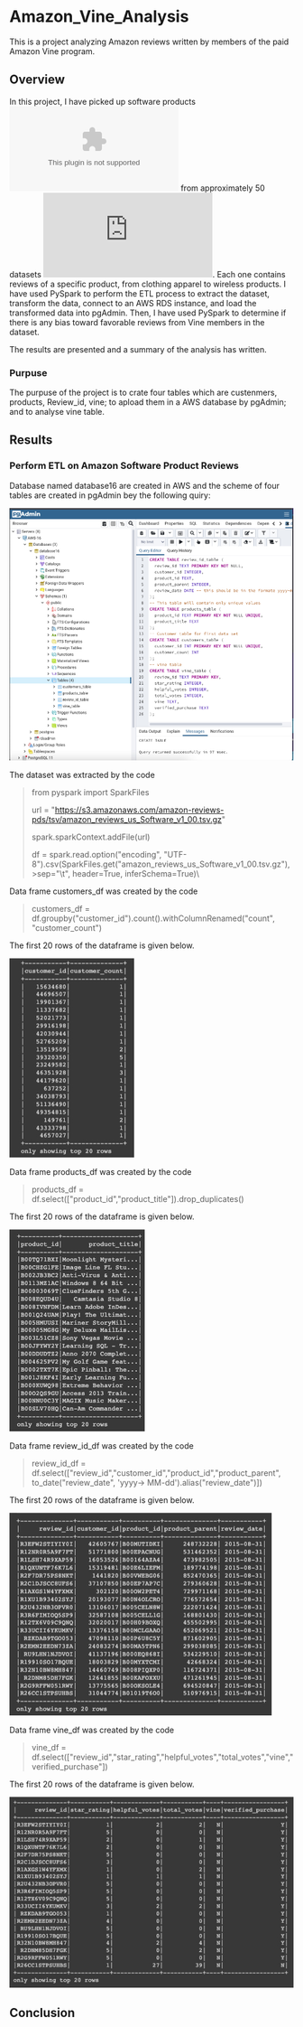 # Amazon_Vine_Analysis
This is a project analyzing Amazon reviews written by members of the paid Amazon Vine program.

## Overview

In this project, I have picked up software products ![](https://s3.amazonaws.com/amazon-reviews-pds/tsv/amazon_reviews_us_Software_v1_00.tsv.gz) from approximately 50 datasets ![](https://s3.amazonaws.com/amazon-reviews-pds/tsv/index.txt). Each one contains reviews of a specific product, from clothing apparel to wireless products. I have used PySpark to perform the ETL process to extract the dataset, transform the data, connect to an AWS RDS instance, and load the transformed data into pgAdmin. Then, I have used PySpark to determine if there is any bias toward favorable reviews from Vine members in the dataset.

The results are presented and a summary of the analysis has written. 

### Purpuse

The purpuse of the project is to crate four tables which are custenmers, products, Review_id, vine; to apload them in a AWS database by pgAdmin; and to analyse vine table.


## Results

### Perform ETL on Amazon Software Product Reviews

Database named database16 are created in AWS and the scheme of four tables are created in pgAdmin bey the following quiry:

![](resources/pg_1.jpg)

The dataset was extracted by the code

> from pyspark import SparkFiles
>
> url = "https://s3.amazonaws.com/amazon-reviews-pds/tsv/amazon_reviews_us_Software_v1_00.tsv.gz"
> 
> spark.sparkContext.addFile(url)
> 
> df = spark.read.option("encoding", "UTF-8").csv(SparkFiles.get("amazon_reviews_us_Software_v1_00.tsv.gz"), >sep="\t", header=True, inferSchema=True)\

Data frame customers_df was created by the code

> customers_df = df.groupby("customer_id").count().withColumnRenamed("count", "customer_count")

The first 20 rows of the dataframe is given below.

![](resources/customers.jpg)

Data frame products_df was created by the code

> products_df = df.select(["product_id","product_title"]).drop_duplicates()

The first 20 rows of the dataframe is given below.

![](resources/products.jpg)

Data frame review_id_df was created by the code

> review_id_df = df.select(["review_id","customer_id","product_id","product_parent", to_date("review_date", 'yyyy-> MM-dd').alias("review_date")])

The first 20 rows of the dataframe is given below.

![](resources/review_id.jpg)

Data frame vine_df was created by the code

> vine_df = df.select(["review_id","star_rating","helpful_votes","total_votes","vine","verified_purchase"])

The first 20 rows of the dataframe is given below.

![](resources/vine.jpg)



## Conclusion

